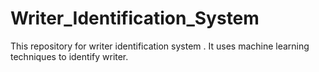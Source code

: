 # Writer_Identification_System
This repository for writer identification system . It uses machine learning techniques to identify writer.
